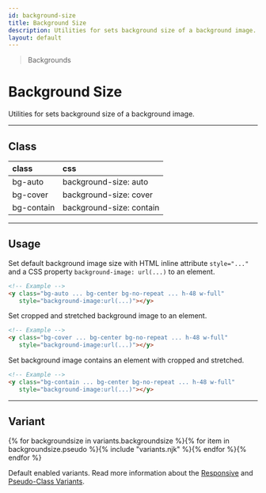 ```yaml
---
id: background-size
title: Background Size
description: Utilities for sets background size of a background image.
layout: default
---
```


> Backgrounds

# Background Size

Utilities for sets background size of a background image.

---

## Class

| <span class="px-3 py-1 text-white (dark)text-charcoal-100 bg-charcoal-100 (dark)bg-gray-600 rounded-full">class</span> | <span class="px-3 py-1 text-white (dark)text-charcoal-100 bg-charcoal-100 (dark)bg-gray-600 rounded-full">css</span> |
|:--|:--|
| bg-auto | background-size: auto |
| bg-cover | background-size: cover |
| bg-contain | background-size: contain |

---

## Usage

Set default background image size with HTML inline attribute `style="..."` and a CSS property `background-image: url(...)` to an element.

<y class="my-2 mx-auto w-64 bg-red-200">
  <y class="h-48 w-full bg-auto bg-center bg-no-repeat"
     style="background-image:url(https://picsum.photos/400?=1)"></y>
</y>

```html
<!-- Example -->
<y class="bg-auto ... bg-center bg-no-repeat ... h-48 w-full"
   style="background-image:url(...)"></y>
```

Set cropped and stretched background image to an element.

<y class="my-2 mx-auto w-64 bg-red-200">
  <y class="h-48 w-full bg-cover bg-center bg-no-repeat"
     style="background-image:url(https://picsum.photos/400?=1)"></y>
</y>

```html
<!-- Example -->
<y class="bg-cover ... bg-center bg-no-repeat ... h-48 w-full"
   style="background-image:url(...)"></y>
```

Set background image contains an element with cropped and stretched.

<y class="my-2 mx-auto w-64 bg-red-200">
  <y class="h-48 w-full bg-contain bg-center bg-no-repeat"
     style="background-image:url(https://picsum.photos/400?=1)"></y>
</y>

```html
<!-- Example -->
<y class="bg-contain ... bg-center bg-no-repeat ... h-48 w-full"
   style="background-image:url(...)"></y>
```

---

## Variant

<y class="flex flex-gap-2 flex-wrap justify-start items-center">{% for backgroundsize in variants.backgroundsize %}{% for item in backgroundsize.pseudo %}{% include "variants.njk" %}{% endfor %}{% endfor %}</y>

Default enabled variants. Read more information about the [Responsive](/responsive) and [Pseudo-Class Variants](/pseudo-class-variants/).

